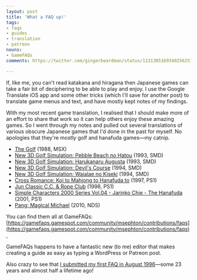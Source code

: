 ```yaml
---
layout: post
title: 'What a FAQ up!'
tags:
- faqs
- guides
- translation
- patreon
nouns:
- GameFAQs
comments: https://twitter.com/gingerbeardman/status/1131305169340256257

---
```


If, like me, you can't read katakana and hiragana then Japanese games can take a fair bit of deciphering to be able to play and enjoy. I use the Google Translate iOS app and some other tricks (which I'll save for another post) to translate game menus and text, and have mostly kept notes of my findings.

With my most recent game translation, I realised that I should make more of an effort to share that work so it can help others enjoy these amazing games. So I went through my notes and pulled out several translations of various obscure Japanese games that I'd done in the past for myself. No apologies that they're mostly golf and hanafuda games—my catnip.

*   [The Golf](https://gamefaqs.gamespot.com/msx/953282-the-golf/faqs/77373) (1988, MSX)
*   [New 3D Golf Simulation: Pebble Beach no Hatou](https://gamefaqs.gamespot.com/genesis/586373-pebble-beach-golf-links/faqs/77377) (1993, SMD)
*   [New 3D Golf Simulation: Harukanaru Augusta](https://gamefaqs.gamespot.com/genesis/570460-harukanaru-augusta/faqs/77379) (1993, SMD)
*   [New 3D Golf Simulation: Devil's Course](https://gamefaqs.gamespot.com/genesis/570461-devils-course/faqs/77380) (1994, SMD)
*   [New 3D Golf Simulation: Waialae no Kiseki](https://gamefaqs.gamespot.com/genesis/570462-new-3d-golf-simulation-waialae-no-kiseki/faqs/77378) (1994, SMD)
*   [Cross Romance: Koi to Mahjong to Hanafuda to](https://gamefaqs.gamespot.com/ps/572768-cross-romance-koi-to-mahjong-to-hanafuda-to/faqs/77382) (1997, PS1)
*   [Jun Classic C.C. & Rope Club](https://gamefaqs.gamespot.com/ps/573058-junclassic-cc-and-rope-club/faqs/77381) (1998, PS1)
*   [Simple Characters 2000 Series Vol.04 - Jarinko Chie - The Hanafuda](https://gamefaqs.gamespot.com/ps/566070-the-hanafuda-jarin-ko-chie/faqs/77376) (2001, PS1)
*   [Pang: Magical Michael](https://gamefaqs.gamespot.com/ds/997750-pang-magical-michael/faqs/77375) (2010, NDS)

You can find them all at GameFAQs: [https://gamefaqs.gamespot.com/community/msephton/contributions/faqs](https://gamefaqs.gamespot.com/community/msephton/contributions/faqs) 

GameFAQs happens to have a fantastic new (to me) editor that makes creating a guide as easy as typing a WordPress or Patreon post. 

Also crazy to see that [I submitted my first FAQ in August 1996](https://gamefaqs.gamespot.com/ps/572737-penny-racers/faqs/4459)—some 23 years and almost half a lifetime ago!
